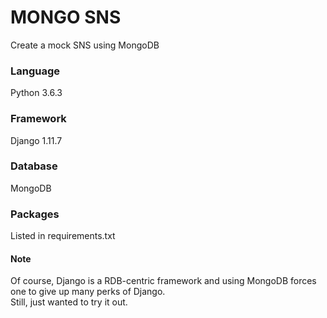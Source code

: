 # MONGO SNS
Create a mock SNS using MongoDB
### Language
Python 3.6.3
### Framework
Django 1.11.7
### Database
MongoDB
### Packages
Listed in requirements.txt
#### Note
Of course, Django is a RDB-centric framework and using MongoDB forces one to give up many perks of Django.  
Still, just wanted to try it out.
